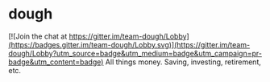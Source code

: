 # dough

[![Join the chat at https://gitter.im/team-dough/Lobby](https://badges.gitter.im/team-dough/Lobby.svg)](https://gitter.im/team-dough/Lobby?utm_source=badge&utm_medium=badge&utm_campaign=pr-badge&utm_content=badge)
All things money. Saving, investing, retirement, etc.

